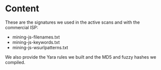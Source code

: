 # Content

These are the signatures we used in the active scans and with the commercial ISP:

- mining-js-filenames.txt
- mining-js-keywords.txt
- mining-js-wsurlpatterns.txt

We also provide the Yara rules we built and the MD5 and fuzzy hashes we compiled.
